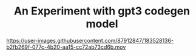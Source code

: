 
<h1 align="center">
An Experiment with gpt3 codegen model
</h1>




https://user-images.githubusercontent.com/87912847/183528136-b2fb269f-077c-4b20-aa15-cc72ab73cd6b.mov

